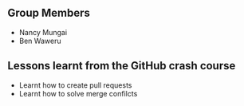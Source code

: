 ## Group Members

- Nancy Mungai
- Ben Waweru

## Lessons learnt from the GitHub crash course

- Learnt how to create pull requests
- Learnt how to solve merge confilcts
